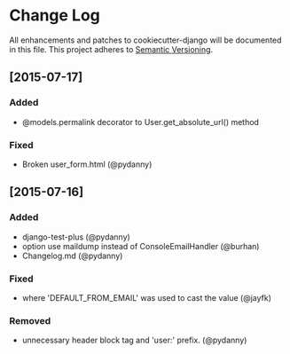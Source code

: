 # Change Log
All enhancements and patches to cookiecutter-django will be documented in this file.
This project adheres to [Semantic Versioning](http://semver.org/).

## [2015-07-17]
### Added
- @models.permalink decorator to User.get_absolute_url() method
### Fixed
- Broken user_form.html (@pydanny)

## [2015-07-16]
### Added
- django-test-plus (@pydanny)
- option use maildump instead of ConsoleEmailHandler (@burhan)
- Changelog.md (@pydanny)
### Fixed
- where 'DEFAULT_FROM_EMAIL' was used to cast the value (@jayfk)
### Removed
- unnecessary header block tag and 'user:' prefix. (@pydanny)
